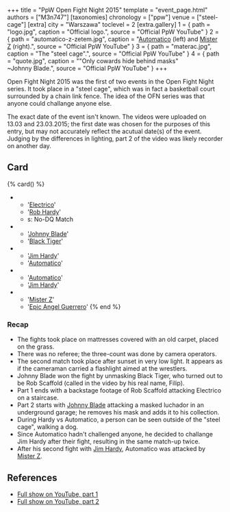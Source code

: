 +++
title = "PpW Open Fight Night 2015"
template = "event_page.html"
authors = ["M3n747"]
[taxonomies]
chronology = ["ppw"]
venue = ["steel-cage"]
[extra]
city = "Warszawa"
toclevel = 2
[extra.gallery]
1 = { path = "logo.jpg", caption = "Official logo.", source = "Official PpW YouTube" }
2 = { path = "automatico-z-zetem.jpg", caption = "[Automatico](@/w/rob-scaffold.md) (left) and [Mister Z](@/w/mister-z.md) (right).", source = "Official PpW YouTube" }
3 = { path = "materac.jpg", caption = "The &quot;steel cage&quot;.", source = "Official PpW YouTube" }
4 = { path = "quote.jpg", caption = "&quot;Only cowards hide behind masks&quot; <br> ~Johnny Blade.", source = "Official PpW YouTube" }
+++

Open Fight Night 2015 was the first of two events in the Open Fight Night series. It took place in a "steel cage", which was in fact a basketball court surrounded by a chain link fence. The idea of the OFN series was that anyone could challange anyone else.

The exact date of the event isn't known. The videos were uploaded on 13.03 and 23.03.2015; the first date was chosen for the purposes of this entry, but may not accurately reflect the acutual date(s) of the event. Judging by the differences in lighting, part 2 of the video was likely recorder on another day.

## Card

{% card() %}
- - '[Electrico](@/w/mister-z.md)'
  - '[Rob Hardy](@/w/rob-scaffold.md)'
  - s: No-DQ Match
- - '[Johnny Blade](@/w/johnny-blade.md)'
  - '[Black Tiger](@/w/rob-scaffold.md)'
- - '[Jim Hardy](@/w/mister-z.md)'
  - '[Automatico](@/w/rob-scaffold.md)'
- - '[Automatico](@/w/rob-scaffold.md)'
  - '[Jim Hardy](@/w/mister-z.md)'
- - '[Mister Z](@/w/mister-z.md)'
  - '[Epic Angel Guerrero](@/w/angel-guerrero.md)'
{% end %}

### Recap

* The fights took place on mattresses covered with an old carpet, placed on the grass.
* There was no referee; the three-count was done by camera operators.
* The second match took place after sunset in very low light. It appears as if the cameraman carried a flashlight aimed at the wrestlers.
* Johnny Blade won the fight by unmasking Black Tiger, who turned out to be Rob Scaffold (called in the video by his real name, Filip).
* Part 1 ends with a backstage footage of Rob Scaffold attacking Electrico on a staircase.
* Part 2 starts with [Johnny Blade](@/w/johnny-blade.md) attacking a masked luchador in an underground garage; he removes his mask and adds it to his collection.
* During Hardy vs Automatico, a person can be seen outside of the "steel cage", walking a dog.
* Since Automatico hadn't challenged anyone, he decided to challange Jim Hardy after their fight, resulting in the same match-up twice.
* After his second fight with [Jim Hardy](@/w/mister-z.md), Automatico was attacked by [Mister Z](@/w/mister-z.md).

## References

* [Full show on YouTube, part 1](https://www.youtube.com/watch?v=2hln6ksuhCY)
* [Full show on YouTube, part 2](ttps://www.youtube.com/watch?v=1Z98oRkOdkc)
